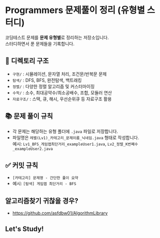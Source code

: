 # Programmers 문제풀이 정리 (유형별 스터디)

코딩테스트 문제를 **문제 유형별**로 정리하는 저장소입니다.  
스터디하면서 푼 문제들을 기록합니다.

## 📂 디렉토리 구조

- `구현/` : 시뮬레이션, 문자열 처리, 조건문/반복문 문제
- `탐색/` : DFS, BFS, 완전탐색, 백트래킹
- `정렬/` : 다양한 정렬 알고리즘 및 커스터마이징
- `수학/` : 소수, 최대공약수/최소공배수, 조합, 모듈러 연산
- `자료구조/` : 스택, 큐, 해시, 우선순위큐 등 자료구조 활용

## 📚 문제 풀이 규칙

- 각 문제는 해당하는 유형 폴더에 `.java` 파일로 저장합니다.
- 파일명은 `레벨(Lv1)_카테고리_문제이름_닉네임.java` 형태로 작성합니다.  
  예시: `Lv1_BFS_게임맵최단거리_exampleUser1.java`, `Lv2_정렬_K번째수_exampleUser2.java`

## ✅ 커밋 규칙

- `[카테고리] 문제명 - 간단한 풀이 요약`
- 예시: `[탐색] 게임맵 최단거리 - BFS`

## 알고리즘찾기 귀찮을 경우?

- https://github.com/asfdbw01/AlgorithmLibrary

## Let's Study!

